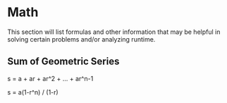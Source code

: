 # Math

This section will list formulas and other information that may be helpful in solving certain problems and/or analyzing runtime.

## Sum of Geometric Series

s = a + ar + ar^2 + ... + ar^n-1

s = a(1-r^n) / (1-r)